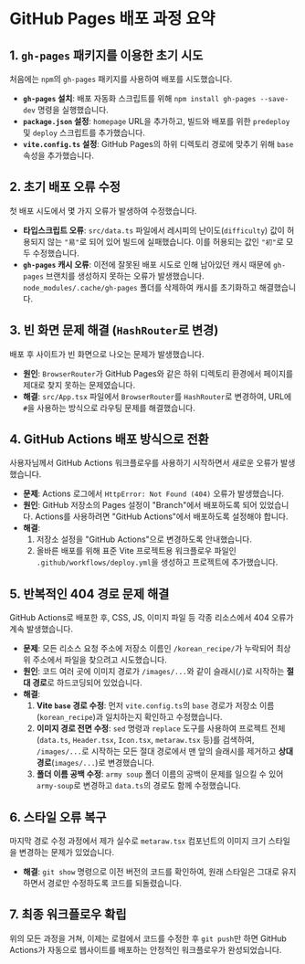
# GitHub Pages 배포 과정 요약

## 1. `gh-pages` 패키지를 이용한 초기 시도
처음에는 `npm`의 `gh-pages` 패키지를 사용하여 배포를 시도했습니다.
- **`gh-pages` 설치**: 배포 자동화 스크립트를 위해 `npm install gh-pages --save-dev` 명령을 실행했습니다.
- **`package.json` 설정**: `homepage` URL을 추가하고, 빌드와 배포를 위한 `predeploy` 및 `deploy` 스크립트를 추가했습니다.
- **`vite.config.ts` 설정**: GitHub Pages의 하위 디렉토리 경로에 맞추기 위해 `base` 속성을 추가했습니다.

## 2. 초기 배포 오류 수정
첫 배포 시도에서 몇 가지 오류가 발생하여 수정했습니다.
- **타입스크립트 오류**: `src/data.ts` 파일에서 레시피의 난이도(`difficulty`) 값이 허용되지 않는 `"易"`로 되어 있어 빌드에 실패했습니다. 이를 허용되는 값인 `"初"`로 모두 수정했습니다.
- **`gh-pages` 캐시 오류**: 이전에 잘못된 배포 시도로 인해 남아있던 캐시 때문에 `gh-pages` 브랜치를 생성하지 못하는 오류가 발생했습니다. `node_modules/.cache/gh-pages` 폴더를 삭제하여 캐시를 초기화하고 해결했습니다.

## 3. 빈 화면 문제 해결 (`HashRouter`로 변경)
배포 후 사이트가 빈 화면으로 나오는 문제가 발생했습니다.
- **원인**: `BrowserRouter`가 GitHub Pages와 같은 하위 디렉토리 환경에서 페이지를 제대로 찾지 못하는 문제였습니다.
- **해결**: `src/App.tsx` 파일에서 `BrowserRouter`를 `HashRouter`로 변경하여, URL에 `#`을 사용하는 방식으로 라우팅 문제를 해결했습니다.

## 4. GitHub Actions 배포 방식으로 전환
사용자님께서 GitHub Actions 워크플로우를 사용하기 시작하면서 새로운 오류가 발생했습니다.
- **문제**: Actions 로그에서 `HttpError: Not Found (404)` 오류가 발생했습니다.
- **원인**: GitHub 저장소의 Pages 설정이 "Branch"에서 배포하도록 되어 있었습니다. Actions를 사용하려면 "GitHub Actions"에서 배포하도록 설정해야 합니다.
- **해결**:
    1. 저장소 설정을 "GitHub Actions"으로 변경하도록 안내했습니다.
    2. 올바른 배포를 위해 표준 Vite 프로젝트용 워크플로우 파일인 `.github/workflows/deploy.yml`을 생성하고 프로젝트에 추가했습니다.

## 5. 반복적인 404 경로 문제 해결
GitHub Actions로 배포한 후, CSS, JS, 이미지 파일 등 각종 리소스에서 404 오류가 계속 발생했습니다.
- **문제**: 모든 리소스 요청 주소에 저장소 이름인 `/korean_recipe/`가 누락되어 최상위 주소에서 파일을 찾으려고 시도했습니다.
- **원인**: 코드 여러 곳에 이미지 경로가 `/images/...`와 같이 슬래시(`/`)로 시작하는 **절대 경로**로 하드코딩되어 있었습니다.
- **해결**:
    1. **Vite `base` 경로 수정**: 먼저 `vite.config.ts`의 `base` 경로가 저장소 이름(`korean_recipe`)과 일치하는지 확인하고 수정했습니다.
    2. **이미지 경로 전면 수정**: `sed` 명령과 `replace` 도구를 사용하여 프로젝트 전체(`data.ts`, `Header.tsx`, `Icon.tsx`, `metaraw.tsx` 등)를 검색하여, `/images/...`로 시작하는 모든 절대 경로에서 맨 앞의 슬래시를 제거하고 **상대 경로**(`images/...`)로 변경했습니다.
    3. **폴더 이름 공백 수정**: `army soup` 폴더 이름의 공백이 문제를 일으킬 수 있어 `army-soup`로 변경하고 `data.ts`의 경로도 함께 수정했습니다.

## 6. 스타일 오류 복구
마지막 경로 수정 과정에서 제가 실수로 `metaraw.tsx` 컴포넌트의 이미지 크기 스타일을 변경하는 문제가 있었습니다.
- **해결**: `git show` 명령으로 이전 버전의 코드를 확인하여, 원래 스타일은 그대로 유지하면서 경로만 수정하도록 코드를 되돌렸습니다.

## 7. 최종 워크플로우 확립
위의 모든 과정을 거쳐, 이제는 로컬에서 코드를 수정한 후 `git push`만 하면 GitHub Actions가 자동으로 웹사이트를 배포하는 안정적인 워크플로우가 완성되었습니다.

